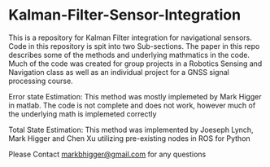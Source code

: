 # Kalman-Filter-Sensor-Integration
This is a repository for Kalman Filter integration for navigational sensors. Code in this repository is spit into two Sub-sections. The paper in this repo describes some of the methods and underlying mathmatics in the code. Much of the code was created for group projects in a Robotics Sensing and Navigation class as well as an individual project for a GNSS signal processing course.

Error state Estimation:
This method was mostly implemeted by Mark Higger in matlab. The code is not complete and does not work, however much of the underlying math is implemeted correctly 

Total State Estimation:
This method was implemented by Joeseph Lynch, Mark Higger and Chen Xu utilizing pre-existing nodes in ROS for Python

Please Contact markbhigger@gmail.com for any questions
